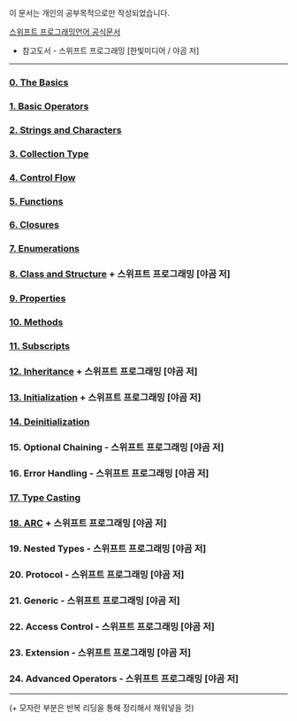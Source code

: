 이 문서는 개인의 공부목적으로만 작성되었습니다.

[스위프트 프로그래밍언어 공식문서](https://developer.apple.com/library/content/documentation/Swift/Conceptual/Swift_Programming_Language/)

* 참고도서 - 스위프트 프로그래밍 [한빛미디어 / 야곰 저]

---

### [0. The Basics](0_TheBasics.md)
### [1. Basic Operators](1_BasicOperatros.md)
### [2. Strings and Characters](2_StringsAndCharacters.md)
### [3. Collection Type](3_CollectionType.md)
### [4. Control Flow](4_ControlFlow.md)
### [5. Functions](5_Functions.md)
### [6. Closures](6_Closures.md)
### [7. Enumerations](7_Enumerations.md)
### [8. Class and Structure](8_ClassAndStructure.md) + 스위프트 프로그래밍 [야곰 저]
### [9. Properties](9_Properties.md)
### [10. Methods](10_Methods.md)
### [11. Subscripts](11_Subscripts.md)
### [12. Inheritance](12_Inheritance.md) + 스위프트 프로그래밍 [야곰 저]
### [13. Initialization](13_Initialization.md) + 스위프트 프로그래밍 [야곰 저]
### [14. Deinitialization](14_Deinitialization.md)
### 15. Optional Chaining - 스위프트 프로그래밍 [야곰 저]
### 16. Error Handling - 스위프트 프로그래밍 [야곰 저]
### [17. Type Casting](17_TypeCasting.md)
### [18. ARC](18_ARC.md) + 스위프트 프로그래밍 [야곰 저]
### 19. Nested Types - 스위프트 프로그래밍 [야곰 저]
### 20. Protocol - 스위프트 프로그래밍 [야곰 저]
### 21. Generic - 스위프트 프로그래밍 [야곰 저]
### 22. Access Control - 스위프트 프로그래밍 [야곰 저]
### 23. Extension - 스위프트 프로그래밍 [야곰 저]
### 24. Advanced Operators - 스위프트 프로그래밍 [야곰 저]

---
(+ 모자란 부분은 반복 리딩을 통해 정리해서 채워넣을 것)

